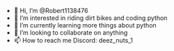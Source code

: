 - 👋 Hi, I’m @Robert1138476
- 👀 I’m interested in riding dirt bikes and coding python
- 🌱 I’m currently learning more things about python
- 💞️ I’m looking to collaborate on anything
- 📫 How to reach me Discord: deez_nuts_1

<!---
Robert1138476/Robert1138476 is a ✨ special ✨ repository because its `README.md` (this file) appears on your GitHub profile.
You can click the Preview link to take a look at your changes.
--->
